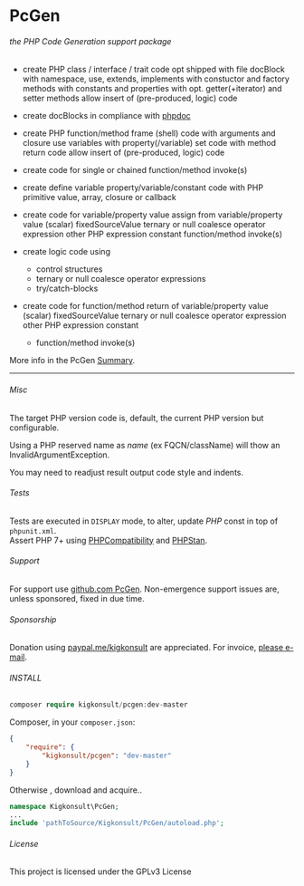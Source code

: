 [comment]: # (This file is part of PcGen, PHP Code Generation support package. Copyright 2020-21 Kjell-Inge Gustafsson, kigkonsult, All rights reserved, licence GPL 3.0)
# PcGen

###### the PHP Code Generation support package

* create PHP class / interface / trait code
   opt shipped with file docBlock
   with namespace, use, extends, implements 
    with constuctor and factory methods 
    with constants and properties with opt. getter(+iterator) and setter methods
   allow insert of (pre-produced, logic) code 

* create docBlocks
   in compliance with [phpdoc]

* create PHP function/method frame (shell) code
   with arguments and closure use variables
    with property(/variable) set code
   with method return code
    allow insert of (pre-produced, logic) code 

* create code for single or chained function/method invoke(s)
  
* create define variable property/variable/constant code
   with PHP primitive value, array, closure or callback 

* create code for variable/property value assign from
   variable/property value
   (scalar) fixedSourceValue
   ternary or null coalesce operator expression
   other PHP expression
   constant
   function/method invoke(s)

* create logic code using
  * control structures
  * ternary or null coalesce operator expressions
  * try/catch-blocks  

* create code for function/method return of 
   variable/property value
   (scalar) fixedSourceValue
   ternary or null coalesce operator expression
   other PHP expression
   constant  
  * function/method invoke(s)
   
More info in the PcGen [Summary].

--- 
###### Misc

The target PHP version code is, default, the current PHP version but configurable.

Using a PHP reserved name as _name_ (ex FQCN/className) will thow an InvalidArgumentException. 

You may need to readjust result output code style and indents.


###### Tests

Tests are executed in ```DISPLAY``` mode, to alter, update _PHP_ const in top of ```phpunit.xml```.  
Assert PHP 7+ using [PHPCompatibility] and [PHPStan].


###### Support

For support use [github.com PcGen]. Non-emergence support issues are, unless sponsored, fixed in due time.


###### Sponsorship

Donation using <a href="https://paypal.me/kigkonsult" rel="nofollow">paypal.me/kigkonsult</a> are appreciated. 
For invoice, <a href="mailto:ical@kigkonsult.se">please e-mail</a>.

###### INSTALL

``` php
composer require kigkonsult/pcgen:dev-master
```

Composer, in your `composer.json`:

``` json
{
    "require": {
        "kigkonsult/pcgen": "dev-master"
    }
}
```

Otherwise , download and acquire..

``` php
namespace Kigkonsult\PcGen;
...
include 'pathToSource/Kigkonsult/PcGen/autoload.php';
```


###### License

This project is licensed under the GPLv3 License

[Composer]:https://getcomposer.org/
[github.com PcGen]:https://github.com/iCalcreator/PcGen
[phpdoc]:https://phpdoc.org
[PHPCompatibility]:https://github.com/PHPCompatibility/PHPCompatibility
[PHPStan]:https://github.com/phpstan/phpstan
[Summary]:docs/Summary.md

